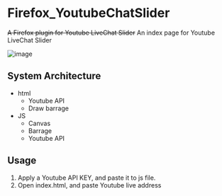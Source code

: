 # Firefox_YoutubeChatSlider
~~A Firefox plugin for Youtube LiveChat Slider~~
An index page for Youtube LiveChat Slider

![image](https://user-images.githubusercontent.com/51477633/145679416-4b759891-62fa-43c0-903e-d934e2306b4f.png)


## System Architecture
* html
  * Youtube API
  * Draw barrage
* JS
  * Canvas
  * Barrage
  * Youtube API

## Usage
1. Apply a Youtube API KEY, and paste it to js file.
2. Open index.html, and paste Youtube live address
